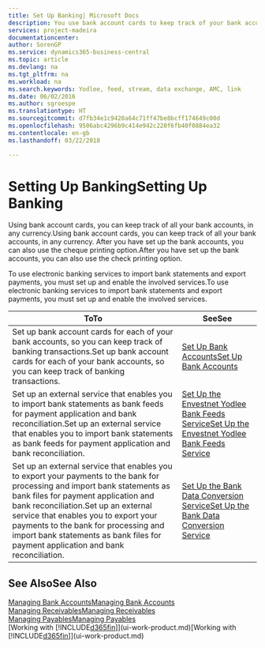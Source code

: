 ```yaml
---
title: Set Up Banking| Microsoft Docs
description: You use bank account cards to keep track of your bank accounts and set up bank feeds, such as Yodlee, to exchange data.
services: project-madeira
documentationcenter: 
author: SorenGP
ms.service: dynamics365-business-central
ms.topic: article
ms.devlang: na
ms.tgt_pltfrm: na
ms.workload: na
ms.search.keywords: Yodlee, feed, stream, data exchange, AMC, link
ms.date: 06/02/2016
ms.author: sgroespe
ms.translationtype: HT
ms.sourcegitcommit: d7fb34e1c9428a64c71ff47be8bcff174649c00d
ms.openlocfilehash: 9506abc4296b9c414e942c220f6fb40f0884ea32
ms.contentlocale: en-gb
ms.lasthandoff: 03/22/2018

---
```

# <a name="setting-up-banking"></a><span data-ttu-id="24cff-103">Setting Up Banking</span><span class="sxs-lookup"><span data-stu-id="24cff-103">Setting Up Banking</span></span>
<span data-ttu-id="24cff-104">Using bank account cards, you can keep track of all your bank accounts, in any currency.</span><span class="sxs-lookup"><span data-stu-id="24cff-104">Using bank account cards, you can keep track of all your bank accounts, in any currency.</span></span> <span data-ttu-id="24cff-105">After you have set up the bank accounts, you can also use the cheque printing option.</span><span class="sxs-lookup"><span data-stu-id="24cff-105">After you have set up the bank accounts, you can also use the check printing option.</span></span>

<span data-ttu-id="24cff-106">To use electronic banking services to import bank statements and  export payments, you must set up and enable the involved services.</span><span class="sxs-lookup"><span data-stu-id="24cff-106">To use electronic banking services to import bank statements and  export payments, you must set up and enable the involved services.</span></span>

| <span data-ttu-id="24cff-107">To</span><span class="sxs-lookup"><span data-stu-id="24cff-107">To</span></span> | <span data-ttu-id="24cff-108">See</span><span class="sxs-lookup"><span data-stu-id="24cff-108">See</span></span> |
| --- | --- |
| <span data-ttu-id="24cff-109">Set up bank account cards for each of your bank accounts, so you can keep track of banking transactions.</span><span class="sxs-lookup"><span data-stu-id="24cff-109">Set up bank account cards for each of your bank accounts, so you can keep track of banking transactions.</span></span> |[<span data-ttu-id="24cff-110">Set Up Bank Accounts</span><span class="sxs-lookup"><span data-stu-id="24cff-110">Set Up Bank Accounts</span></span>](bank-how-setup-bank-accounts.md) |
| <span data-ttu-id="24cff-111">Set up an external service that enables you to import bank statements as bank feeds for payment application and bank reconciliation.</span><span class="sxs-lookup"><span data-stu-id="24cff-111">Set up an external service that enables you to import bank statements as bank feeds for payment application and bank reconciliation.</span></span> |[<span data-ttu-id="24cff-112">Set Up the Envestnet Yodlee Bank Feeds Service</span><span class="sxs-lookup"><span data-stu-id="24cff-112">Set Up the Envestnet Yodlee Bank Feeds Service</span></span>](bank-how-setup-bank-statement-service.md) |
| <span data-ttu-id="24cff-113">Set up an external service that enables you to export your payments to the bank for processing  and import bank statements as bank files for payment application and bank reconciliation.</span><span class="sxs-lookup"><span data-stu-id="24cff-113">Set up an external service that enables you to export your payments to the bank for processing  and import bank statements as bank files for payment application and bank reconciliation.</span></span> |[<span data-ttu-id="24cff-114">Set Up the Bank Data Conversion Service</span><span class="sxs-lookup"><span data-stu-id="24cff-114">Set Up the Bank Data Conversion Service</span></span>](bank-how-setup-bank-data-conversion-service.md) |

## <a name="see-also"></a><span data-ttu-id="24cff-115">See Also</span><span class="sxs-lookup"><span data-stu-id="24cff-115">See Also</span></span>
[<span data-ttu-id="24cff-116">Managing Bank Accounts</span><span class="sxs-lookup"><span data-stu-id="24cff-116">Managing Bank Accounts</span></span>](bank-manage-bank-accounts.md)  
[<span data-ttu-id="24cff-117">Managing Receivables</span><span class="sxs-lookup"><span data-stu-id="24cff-117">Managing Receivables</span></span>](receivables-manage-receivables.md)  
[<span data-ttu-id="24cff-118">Managing Payables</span><span class="sxs-lookup"><span data-stu-id="24cff-118">Managing Payables</span></span>](payables-manage-payables.md)  
<span data-ttu-id="24cff-119">[Working with [!INCLUDE[d365fin](includes/d365fin_md.md)]](ui-work-product.md)</span><span class="sxs-lookup"><span data-stu-id="24cff-119">[Working with [!INCLUDE[d365fin](includes/d365fin_md.md)]](ui-work-product.md)</span></span>

